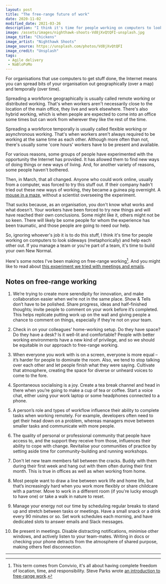 ```yaml
---
layout: post
title: "The free-range future of work"
date: 2020-11-02
modified_date: 2021-03-26
description: "I think it's time for people working on computers to look sideways (metaphorically) and help each other out in designing their future of work."
image: /assets/images/nighthawk-shoots-Vd8jXvQtQFI-unsplash.jpg
image_title: "Chickens"
image_artist: "Nighthawk Shoots"
image_source: https://unsplash.com/photos/Vd8jXvQtQFI
image_credit: "Unsplash"
tags:
 - Agile delivery
 - NaBloPoMo
---
```


For organisations that use computers to get stuff done, the Internet means you can spread bits of your organisation out geographically (over a map) and temporally (over time).

Spreading a workforce geographically is usually called remote working or distributed working. That's when workers aren't necessarily close to the location of the main office, they live and work elsewhere. There's also hybrid working, which is when people are expected to come into an office some times but can work from wherever they like the rest of the time. 

Spreading a workforce temporally is usually called flexible working or asynchronous working. That's when workers aren't always required to be working at the same time as each other. Although more often than not, there's usually some 'core hours' workers have to be present and available. 

For various reasons, some groups of people have experimented with the opportunity the Internet has provided. It has allowed them to find new ways of doing things or new ways of living. And, for another variety of reasons, some people haven't bothered. 

Then, in March, that all changed. Anyone who could work online, usually from a computer, was forced to try this stuff out. If their company hadn't tried out these new ways of working, they became a guinea pig overnight. A [mouse in a maze](https://www.cliffsnotes.com/literature/f/flowers-for-algernon/character-analysis/algernon), without a scientist overseeing the experiment. 

That sucks because, as an organisation, you don't know what works and what doesn't. Your workers have been forced to try new things and will have reached their own conclusions. Some might like it, others might not be so keen. There will likely be some people for whom the experience has been traumatic, and those people are going to need our help.

So, ignoring whoever's job it is to do this stuff, I think it's time for people working on computers to look sideways (metaphorically) and help each other out. If you manage a team or you're part of a team, it's time to build your own New Normal. 

Here's some notes I've been making on free-range working[^1]. And you might like to read about [this experiment we tried with meetings and emails](https://gds.blog.gov.uk/2020/10/07/what-happened-when-we-stopped-having-meetings-and-sending-emails/).

## Notes on free-range working

1. We’re trying to create more serendipity for innovation, and make collaboration easier when we’re not in the same place. Show & Tells don’t have to be polished. Share progress, ideas and half-finished thoughts; invite people to comment on your work before it’s completed. This helps replicate putting work up on the wall and giving people a chance to comment on things, especially if they’re not on your team.

2. Check in on your colleagues’ home-working setup. Do they have space? Do they have a desk? Is it well-lit and comfortable? People with better working environments have a new kind of privilege, and so we should be equitable in our approach to free-range working. 

3. When everyone you work with is on a screen, everyone is more equal – it’s harder for people to dominate the room. Also, we tend to stop talking over each other and let people finish what they were saying. Cultivate that atmosphere, creating the space for diverse or unheard voices to come to the fore. 

4. Spontaneous socialising is a joy. Create a tea break channel and head in there when you’re going to make a cup of tea or coffee. Start a voice chat, either using your work laptop or some headphones connected to a phone. 

5. A person’s role and types of workflow influence their ability to complete tasks when working remotely. For example, developers often need to get their head down on a problem, whereas managers move between smaller tasks and communicate with more people. 

6. The quality of personal or professional community that people have access to, and the support they receive from those, influences their ability to cope with change. Revitalise your communities of practice by setting aside time for community-building and running workshops.

7. Don't let new team members fall between the cracks. Buddy with them during their first week and hang out with them often during their first month. This is true in offices as well as when working from home.

8. Most people want to draw a line between work life and home life, but that’s increasingly hard when you work more flexibly or share childcare with a partner. Move to work in a different room (if you're lucky enough to have one) or take a walk in nature to reset.

9. Manage your energy not our time by scheduling regular breaks to stand up and stretch between tasks or meetings. Have a small snack or a drink every 90 minutes or so. Set work schedules each morning, and have dedicated slots to answer emails and Slack messages.

10. Be present in meetings. Disable distracting notifications, minimise other windows, and actively listen to your team-mates. Writing in docs or checking your phone detracts from the atmosphere of shared purpose, making others feel disconnection.

---

[^1]: This term comes from Convivio, it's all about having complete freedom of location, time, and responsibility. Steve Parks wrote [an introduction to free-range work](https://blog.weareconvivio.com/free-range-working-an-introduction-27eb178db97c).